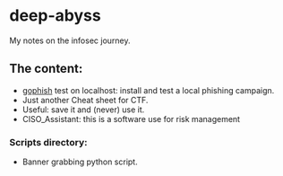 # deep-abyss

My notes on the infosec journey.

## The content:

- [gophish](https://github.com/SharkUncle/deep-abyss/blob/master/Gophish.md) test on localhost: install and test a local phishing campaign.
- Just another Cheat sheet for CTF.
- Useful: save it and (never) use it.
- CISO_Assistant: this is a software use for risk management

### Scripts directory:

- Banner grabbing python script.
